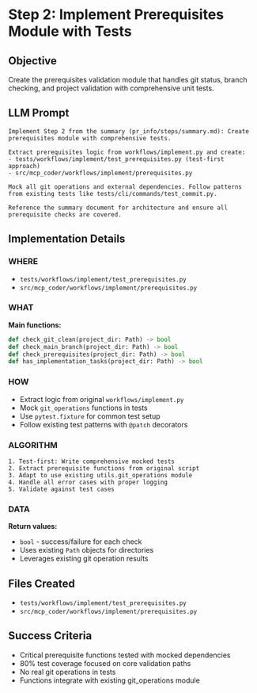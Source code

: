 # Step 2: Implement Prerequisites Module with Tests

## Objective  
Create the prerequisites validation module that handles git status, branch checking, and project validation with comprehensive unit tests.

## LLM Prompt
```
Implement Step 2 from the summary (pr_info/steps/summary.md): Create prerequisites module with comprehensive tests.

Extract prerequisites logic from workflows/implement.py and create:
- tests/workflows/implement/test_prerequisites.py (test-first approach)
- src/mcp_coder/workflows/implement/prerequisites.py 

Mock all git operations and external dependencies. Follow patterns from existing tests like tests/cli/commands/test_commit.py.

Reference the summary document for architecture and ensure all prerequisite checks are covered.
```

## Implementation Details

### WHERE
- `tests/workflows/implement/test_prerequisites.py` 
- `src/mcp_coder/workflows/implement/prerequisites.py`

### WHAT
**Main functions:**
```python
def check_git_clean(project_dir: Path) -> bool
def check_main_branch(project_dir: Path) -> bool  
def check_prerequisites(project_dir: Path) -> bool
def has_implementation_tasks(project_dir: Path) -> bool
```

### HOW
- Extract logic from original `workflows/implement.py`
- Mock `git_operations` functions in tests
- Use `pytest.fixture` for common test setup
- Follow existing test patterns with `@patch` decorators

### ALGORITHM
```
1. Test-first: Write comprehensive mocked tests
2. Extract prerequisite functions from original script
3. Adapt to use existing utils.git_operations module
4. Handle all error cases with proper logging
5. Validate against test cases
```

### DATA
**Return values:**
- `bool` - success/failure for each check
- Uses existing `Path` objects for directories
- Leverages existing git operation results

## Files Created
- `tests/workflows/implement/test_prerequisites.py`
- `src/mcp_coder/workflows/implement/prerequisites.py`

## Success Criteria
- Critical prerequisite functions tested with mocked dependencies
- 80% test coverage focused on core validation paths
- No real git operations in tests
- Functions integrate with existing git_operations module

